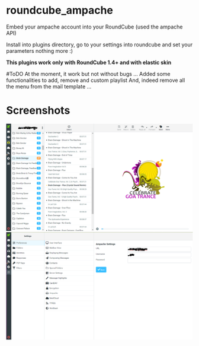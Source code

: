# roundcube_ampache
Embed your ampache account into your RoundCube (used the ampache API)

Install into plugins directory, go to your settings into roundcube and set your parameters
nothing more :)

**This plugins work only with RoundCube 1.4+ and with elastic skin**

#ToDO
At the moment, it work but not without bugs ...
Added some functionalities to add, remove and custom playlist
And, indeed remove all the menu from the mail template ...

# Screenshots
![roundcube_ampache Mail](screenshots/Main.png)
![roundcube_ampache Settings](screenshots/Settings.png)
